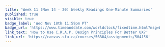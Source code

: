 ```yaml
---
title: 'Week 11 (Nov 14 - 20) Weekly Readings One-Minute Summaries'
published: true
visible: true
badge_label: 'Wed Nov 18th 11:59pm PT'
badge_url: 'https://www.timeanddate.com/worldclock/fixedtime.html?msg=Week+2+%28Sep+12+-+18%29+Weekly+Readings+One-Minute+Summaries+Due+Date&iso=20201118T2359&p1=256'
link_text: 'How to Use C.R.A.P. Design Principles For Better UX?'
link_url: 'https://canvas.sfu.ca/courses/56304/assignments/504156'
---
```

